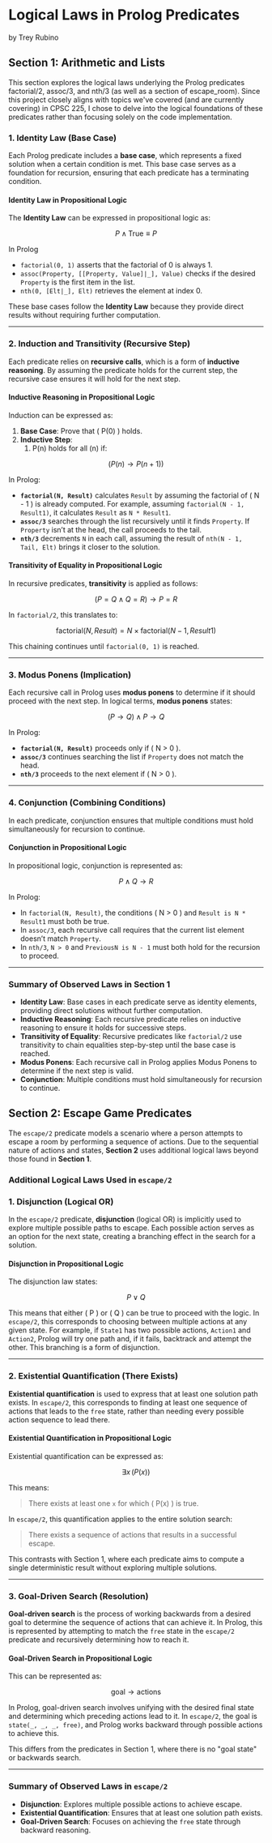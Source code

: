 # Logical Laws in Prolog Predicates
by Trey Rubino

## Section 1: Arithmetic and Lists

This section explores the logical laws underlying the Prolog predicates factorial/2, assoc/3, and nth/3 (as well as a section of escape_room). Since this project closely aligns with topics we've covered (and are currently covering) in CPSC 225, I chose to delve into the logical foundations of these predicates rather than focusing solely on the code implementation.

### 1. Identity Law (Base Case)

Each Prolog predicate includes a **base case**, which represents a fixed solution when a certain condition is met. This base case serves as a foundation for recursion, ensuring that each predicate has a terminating condition.

#### Identity Law in Propositional Logic
The **Identity Law** can be expressed in propositional logic as:

$$P \land \text{True} \equiv P$$

In Prolog
- `factorial(0, 1)` asserts that the factorial of 0 is always 1.
- `assoc(Property, [[Property, Value]|_], Value)` checks if the desired `Property` is the first item in the list.
- `nth(0, [Elt|_], Elt)` retrieves the element at index 0.

These base cases follow the **Identity Law** because they provide direct results without requiring further computation.

---

### 2. Induction and Transitivity (Recursive Step)

Each predicate relies on **recursive calls**, which is a form of **inductive reasoning**. By assuming the predicate holds for the current step, the recursive case ensures it will hold for the next step.

#### Inductive Reasoning in Propositional Logic

Induction can be expressed as:

1. **Base Case**: Prove that \( P(0) \) holds.
2. **Inductive Step**: 
   1. P(n) holds for all (n) if:

$$(P(n) \rightarrow P(n + 1))$$ 

In Prolog:
- **`factorial(N, Result)`** calculates `Result` by assuming the factorial of \( N - 1 \) is already computed. For example, assuming `factorial(N - 1, Result1)`, it calculates `Result` as `N * Result1`.
- **`assoc/3`** searches through the list recursively until it finds `Property`. If `Property` isn’t at the head, the call proceeds to the tail.
- **`nth/3`** decrements `N` in each call, assuming the result of `nth(N - 1, Tail, Elt)` brings it closer to the solution.

#### Transitivity of Equality in Propositional Logic

In recursive predicates, **transitivity** is applied as follows: 

$$(P = Q \land Q = R) \rightarrow P = R$$ 

In `factorial/2`, this translates to:

$$\text{factorial}(N, Result) = N \times \text{factorial}(N - 1, Result1)$$

This chaining continues until `factorial(0, 1)` is reached.

---

### 3. Modus Ponens (Implication)

Each recursive call in Prolog uses **modus ponens** to determine if it should proceed with the next step. In logical terms, **modus ponens** states:

$$(P \rightarrow Q) \land P \rightarrow Q$$

In Prolog:
- **`factorial(N, Result)`** proceeds only if \( N > 0 \).
- **`assoc/3`** continues searching the list if `Property` does not match the head.
- **`nth/3`** proceeds to the next element if \( N > 0 \).

---

### 4. Conjunction (Combining Conditions)

In each predicate, conjunction ensures that multiple conditions must hold simultaneously for recursion to continue.

#### Conjunction in Propositional Logic

In propositional logic, conjunction is represented as:

$$P \land Q \rightarrow R$$

In Prolog:
- In `factorial(N, Result)`, the conditions \( N > 0 \) and `Result is N * Result1` must both be true.
- In `assoc/3`, each recursive call requires that the current list element doesn’t match `Property`.
- In `nth/3`, `N > 0` and `PreviousN is N - 1` must both hold for the recursion to proceed.

--- 

### Summary of Observed Laws in Section 1
- **Identity Law**: Base cases in each predicate serve as identity elements, providing direct solutions without further computation. 
- **Inductive Reasoning**: Each recursive predicate relies on inductive reasoning to ensure it holds for successive steps.
- **Transitivity of Equality**: Recursive predicates like `factorial/2` use transitivity to chain equalities step-by-step until the base case is reached.
- **Modus Ponens**: Each recursive call in Prolog applies Modus Ponens to determine if the next step is valid. 
- **Conjunction**: Multiple conditions must hold simultaneously for recursion to continue.

## Section 2: Escape Game Predicates

The `escape/2` predicate models a scenario where a person attempts to escape a room by performing a sequence of actions. Due to the sequential nature of actions and states, **Section 2** uses additional logical laws beyond those found in **Section 1**.

### Additional Logical Laws Used in `escape/2`

### 1. Disjunction (Logical OR)

In the `escape/2` predicate, **disjunction** (logical OR) is implicitly used to explore multiple possible paths to escape. Each possible action serves as an option for the next state, creating a branching effect in the search for a solution.

#### Disjunction in Propositional Logic

The disjunction law states:

$$
P \lor Q
$$

This means that either \( P \) or \( Q \) can be true to proceed with the logic. In `escape/2`, this corresponds to choosing between multiple actions at any given state. For example, if `State1` has two possible actions, `Action1` and `Action2`, Prolog will try one path and, if it fails, backtrack and attempt the other. This branching is a form of disjunction.

---

### 2. Existential Quantification (There Exists)

**Existential quantification** is used to express that at least one solution path exists. In `escape/2`, this corresponds to finding at least one sequence of actions that leads to the `free` state, rather than needing every possible action sequence to lead there.

#### Existential Quantification in Propositional Logic

Existential quantification can be expressed as:

$$
\exists x \, (P(x))
$$

This means:
> There exists at least one `x` for which \( P(x) \) is true.

In `escape/2`, this quantification applies to the entire solution search:
> There exists a sequence of actions that results in a successful escape.

This contrasts with Section 1, where each predicate aims to compute a single deterministic result without exploring multiple solutions.

---

### 3. Goal-Driven Search (Resolution)

**Goal-driven search** is the process of working backwards from a desired goal to determine the sequence of actions that can achieve it. In Prolog, this is represented by attempting to match the `free` state in the `escape/2` predicate and recursively determining how to reach it.

#### Goal-Driven Search in Propositional Logic

This can be represented as:

$$
\text{goal} \rightarrow \text{actions}
$$

In Prolog, goal-driven search involves unifying with the desired final state and determining which preceding actions lead to it. In `escape/2`, the goal is `state(_, _, _, free)`, and Prolog works backward through possible actions to achieve this.

This differs from the predicates in Section 1, where there is no "goal state" or backwards search.

---

### Summary of Observed Laws in `escape/2`

- **Disjunction**: Explores multiple possible actions to achieve escape.
- **Existential Quantification**: Ensures that at least one solution path exists.
- **Goal-Driven Search**: Focuses on achieving the `free` state through backward reasoning.
